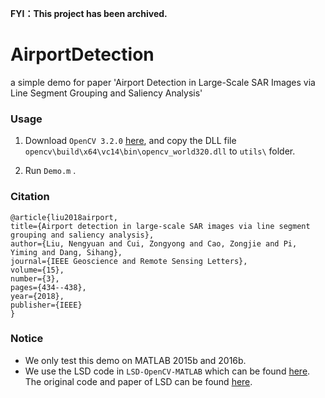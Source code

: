 **FYI：This project has been archived.**

# AirportDetection
a simple demo for paper 'Airport Detection in Large-Scale SAR Images via Line Segment Grouping and Saliency Analysis'

### Usage
1. Download `OpenCV 3.2.0` [here](https://opencv.org/opencv-3-2.html ), and copy the DLL file `opencv\build\x64\vc14\bin\opencv_world320.dll` to `utils\` folder.

2. Run `Demo.m` .

### Citation

```
@article{liu2018airport,
title={Airport detection in large-scale SAR images via line segment grouping and saliency analysis},
author={Liu, Nengyuan and Cui, Zongyong and Cao, Zongjie and Pi, Yiming and Dang, Sihang},
journal={IEEE Geoscience and Remote Sensing Letters},
volume={15},
number={3},
pages={434--438},
year={2018},
publisher={IEEE}
}
```

### Notice

* We only test this demo on MATLAB 2015b and 2016b.
* We use the LSD code in `LSD-OpenCV-MATLAB` which can be found [here](https://github.com/primetang/LSD-OpenCV-MATLAB). The original code and paper of LSD can be found [here](http://www.ipol.im/pub/art/2012/gjmr-lsd/ ).

